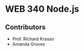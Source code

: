 <h1>WEB 340 Node.js</h1>
<h2>Contributors</h2>
<ul>
  <li>Prof. Richard Krasso</li>
  <li>Amanda Groves</li>
</ul>

